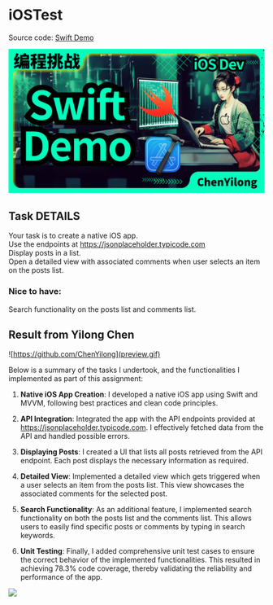 # iOSTest
Source code: [Swift Demo]( https://github.com/ChenYilong/iOSInterviewQuestions/blob/master/Swift/MVVMDemo "") 

<p align="center"><a href="https://github.com/ChenYilong/iOSInterviewQuestions/tree/master/Swift/MVVMDemo"><img src="banner.png"></a></p>


## Task DETAILS  

Your task is to create a native iOS app.  
Use the endpoints at https://jsonplaceholder.typicode.com  
Display posts in a list.  
Open a detailed view with associated comments when user selects an item on the posts list.  

### Nice to have:  

Search functionality on the posts list and comments list.  


## Result from Yilong Chen 

![https://github.com/ChenYilong](preview.gif)

 Below is a summary of the tasks I undertook, and the functionalities I implemented as part of this assignment:

1. **Native iOS App Creation**: I developed a native iOS app using Swift and MVVM, following best practices and clean code principles.

2. **API Integration**: Integrated the app with the API endpoints provided at https://jsonplaceholder.typicode.com. I effectively fetched data from the API and handled possible errors.

3. **Displaying Posts**: I created a UI that lists all posts retrieved from the API endpoint. Each post displays the necessary information as required.

4. **Detailed View**: Implemented a detailed view which gets triggered when a user selects an item from the posts list. This view showcases the associated comments for the selected post.

5. **Search Functionality**: As an additional feature, I implemented search functionality on both the posts list and the comments list. This allows users to easily find specific posts or comments by typing in search keywords.

6. **Unit Testing**: Finally, I added comprehensive unit test cases to ensure the correct behavior of the implemented functionalities. This resulted in achieving 78.3% code coverage, thereby validating the reliability and performance of the app.

![](https://tva1.sinaimg.cn/large/008vOhrAgy1hgduaf64xrj30hw0pamyj.jpg)